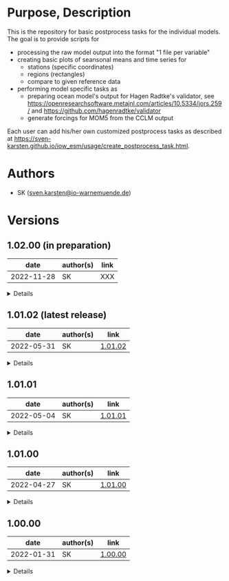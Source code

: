 # Purpose, Description

This is the repository for basic postprocess tasks for the individual models. 
The goal is to provide scripts for
 * processing the raw model output into the format "1 file per variable"
 * creating basic plots of seansonal means and time series for 
   * stations (specific coordinates)
   * regions (rectangles)
   * compare to given reference data
 * performing model specific tasks as
   * preparing ocean model's output for Hagen Radtke's validator, 
     see https://openresearchsoftware.metajnl.com/articles/10.5334/jors.259/ 
     and https://github.com/hagenradtke/validator
   * generate forcings for MOM5 from the CCLM output

Each user can add his/her own customized postprocess tasks as described at
https://sven-karsten.github.io/iow_esm/usage/create_postprocess_task.html.


# Authors
    
* SK      (sven.karsten@io-warnemuende.de)


# Versions

## 1.02.00 (in preparation)

| date        | author(s)   | link                                                                            |
|---          |---          |---                                                                              |
| 2022-11-28  | SK          | XXX |   

<details>

### changes
* result directories can have prefix that is defined as "name" in global_settings.py
* fixed bug with empty stations and regions
* ice extent is calculated during processing of raw output
* plotting of seasonally averaged vertical profiles has been added
  * variable must be a 4D (3 space + 1 time) variable
  * dimension must be marked in global_settings.py as dicitonary entry "dimension" 
    with integer value, e.g 3 or 4 for 3- or 4-dimensional field, respectively
  * default dimension is assumed to be 3 (backward compatible)
* seasonal means provide now standard deviation variables
* added Taylor diagrams
* main task is now create_validation_report
  * validation report is Jupyter notebook containing figures 
    and links to other notebooks that create these figures
    
### dependencies
* python environment as anaconda3 or miniconda3
* cdo, nco, (texlive), see load module scripts for your target
  
### known issues
* plotting on HLRN Berlin not yet possible due to missing python module basemap
  * can be circumvented by creating own conda environment via
  ``` bash
  module load anaconda3/2019.10
  conda init bash
  conda create --name plotting
  conda activate plotting
  conda install basemap
  conda install netCDF4
  conda install xarray
  ```
  and adding `conda activate plotting` to your local `load_modules.sh` on blogin
* plotting time series sporadically fails due to yet unknown reason

### tested with
* intensively tested on Berlin's (with workaround) and on Göttingen's HLRN machine on MOM5 and CCLM output
  
</details>

## 1.01.02 (latest release)

| date        | author(s)   | link                                                                            |
|---          |---          |---                                                                              |
| 2022-05-31  | SK          | [1.01.02](https://git.io-warnemuende.de/iow_esm/postprocess/src/branch/1.01.02) |   

<details>

### changes
* fixed bug in using the cdo showname operator
* allow for mean over total time period by using empty month list
* committed more general global settings
    
### dependencies
* python environment as anaconda3 or miniconda3
* cdo, nco, (texlive), see load module scripts for your target
  
### known issues
* plotting on HLRN Berlin not yet possible due to missing python module basemap
  * can be circumvented by creating own conda environment via
  ``` bash
  module load anaconda3/2019.10
  conda init bash
  conda create --name plotting
  conda activate plotting
  conda install basemap
  conda install netCDF4
  conda install xarray
  ```
  and adding `conda activate plotting` to your local `load_modules.sh` on blogin
* plotting time series sporadically fails due to yet unknown reason

### tested with
* intensively tested on Berlin's (with workaround) and on Göttingen's HLRN machine on MOM5 and CCLM output
  
</details>

## 1.01.01 

| date        | author(s)   | link                                                                            |
|---          |---          |---                                                                              |
| 2022-05-04  | SK          | [1.01.01](https://git.io-warnemuende.de/iow_esm/postprocess/src/branch/1.01.01) |   

<details>

### changes
* fixed bug in using the mppncombine tool in MOM5/mppncombine/mppncombine.py
  * the first IO rectangle was not merged to the others
  * was not visible with 8nm MOM5 setup since this there was no data in this rectangle
    
### dependencies
* python environment as anaconda3 or miniconda3
* cdo, nco, (texlive), see load module scripts for your target
  
### known issues
* plotting on HLRN Berlin not yet possible due to missing python module basemap
  * can be circumvented by creating own conda environment via
  ``` bash
  module load anaconda3/2019.10
  conda init bash
  conda create --name plotting
  conda activate plotting
  conda install basemap
  conda install netCDF4
  conda install xarray
  ```
  and adding `conda activate plotting` to your local `load_modules.sh` on blogin

### tested with
* intensively tested on Berlin's (with workaround) and on Göttingen's HLRN machine on MOM5 and CCLM output
  
</details>

## 1.01.00

| date        | author(s)   | link                                                                            |
|---          |---          |---                                                                              |
| 2022-04-27  | SK          | [1.01.00](https://git.io-warnemuende.de/iow_esm/postprocess/src/branch/1.01.00) |   

<details>

### changes
* added task generate_mom_forcing to CCLM's tasks
  * task creates forcing for the MOM5 ocean model according to transformation given
      Thomas Neumann's scripts
  * splitted process_raw_output task for MOM5
    * mppncombine does merging of MOM's output
    * split_files generates subsequently "1 file per variable" pattern
* fixed file ending .nc in CCLM/process_raw_output for total rain variable
* fixed plotting of standard deviation in time series
* remove results directory when rerunning a task
* if no units are specified, arbitrary units "a.u." appear in the plot
    
### dependencies
* python environment as anaconda3 or miniconda3
* cdo, nco, (texlive), see load module scripts for your target
  
### known issues
* plotting on HLRN Berlin not yet possible due to missing python module basemap
  * can be circumvented by creating own conda environment via
  ``` bash
  module load anaconda3/2019.10
  conda init bash
  conda create --name plotting
  conda activate plotting
  conda install basemap
  conda install netCDF4
  conda install xarray
  ```
  and adding `conda activate plotting` to your local `load_modules.sh` on blogin

### tested with
* intensively tested on Berlin's (with workaround) and on Göttingen's HLRN machine on MOM5 and CCLM output
  
</details>


## 1.00.00 

| date        | author(s)   | link                                                                              |
|---          |---          |---                                                                                |
| 2022-01-31  | SK          | [1.00.00](https://git.io-warnemuende.de/iow_esm/postprocess/src/branch/1.00.00)   |     

<details>

### changes
* initital release
  * configured variables can be plotted and compared to a reference 
    via seasonal means and time series for stations and regions
    
### dependencies
* python environment as anaconda3 or miniconda3
* cdo, nco, (texlive), see load module scripts for your target
  
### known issues
* plotting on HLRN Berlin not yet possible due to missing python module basemap

### tested with
* intensively tested on Göttingen's HLRN machine on MOM5 and CCLM output

</details>